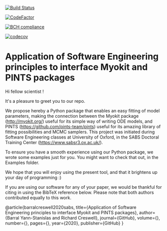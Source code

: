 [![Build Status](https://travis-ci.com/rcw5890/SABS_project.svg?token=iqiYoSJFydjsMKTfVtr4&branch=master)](https://travis-ci.com/rcw5890/SABS_project)

[![CodeFactor](https://www.codefactor.io/repository/github/rcw5890/sabs_project/badge?s=49c1291fc2fdcd0d21939244420d9a264ec72f2c)](https://www.codefactor.io/repository/github/rcw5890/sabs_project)

[![BCH compliance](https://bettercodehub.com/edge/badge/rcw5890/SABS_project?branch=master&token=cb448b0bbcac9eba1f6eaa765c6c8aaeee898236)](https://bettercodehub.com/)

[![codecov](https://codecov.io/gh/rcw5890/SABS_project/branch/master/graph/badge.svg?token=IYc8QeF81y)](https://codecov.io/gh/rcw5890/SABS_project)

# Application of Software Engineering principles to interface Myokit and PINTS packages

Hi fellow scientist !

It's a pleasure to greet you to our repo. 

We propose hereby a Python package that enables an easy fitting of model parameters, making the connection between the Myokit package (http://myokit.org/) useful for its simple way of writing ODE models, and PINTS (https://github.com/pints-team/pints) useful for its amazing library of fitting possibilities and MCMC samplers. This project was initiated during Software Engineering classes at University of Oxford, in the SABS Doctoral Training Center (https://www.sabsr3.ox.ac.uk/). 

To ensure you have a smooth experience using our Python package, we wrote some examples just for you. You might want to check that out, in the Examples folder. 

We hope that you will enjoy using the present tool, and that it brightens up your day of programming :)

If you are using our software for any of your paper, we would be thankful for citing in using the BibTeX reference below. Please note that both authors contributed equally to this work.

@article{barralcreswell2020sabs,
  title={Application of Software Engineering principles to interface Myokit and PINTS packages},
  author={Barral Yann-Stanislas and Richard Creswell},
  journal={GitHub},
  volume={},
  number={},
  pages={},
  year={2020},
  publisher={GitHub}
}
